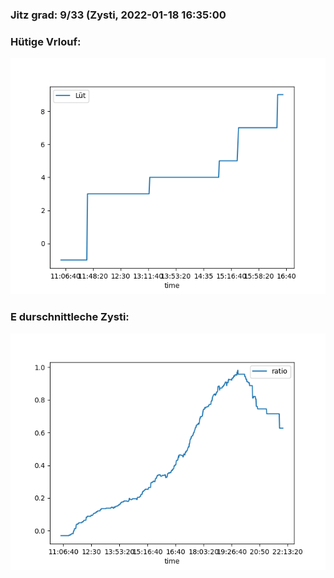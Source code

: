 ### Jitz grad: 9/33 (Zysti, 2022-01-18 16:35:00

### Hütige Vrlouf:
![Graph](Today.png)

### E durschnittleche Zysti:
![Graph](Zysti.png)